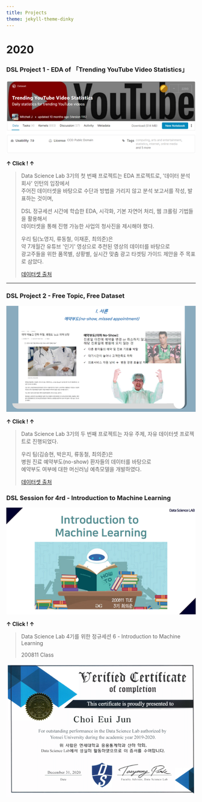 ```yaml
---
title: Projects
theme: jekyll-theme-dinky
---
```


# **2020**

### **DSL Project 1 - EDA of 「Trending YouTube Video Statistics」**

[![YouTube](\assets\img\project\youtube.png "Presentation Link")](https://yonsei-my.sharepoint.com/:p:/g/personal/euijun_choi_o365_yonsei_ac_kr/ESuQPLZBIQdNidqzf2CxHs0BlQYbdKnCMyB4zvkaG2EACw?rtime=A8A6vfLM10g)  

**↑ Click ! ↑**

> Data Science Lab 3기의 첫 번째 프로젝트는 EDA 프로젝트로, '데이터 분석 회사' 인턴의 입장에서  
> 주어진 데이터셋을 바탕으로 수단과 방법을 가리지 않고 분석 보고서를 작성, 발표하는 것이며,  
>
> DSL 정규세션 시간에 학습한 EDA, 시각화, 기본 자연어 처리, 웹 크롤링 기법들을 활용해서<br/>
> 데이터셋을 통해 진행 가능한 사업의 청사진을 제시해야 했다.
>
> 우리 팀(노영지, 류동철, 이재훈, 최의준)은<br/>
> 약 7개월간 유튜브 '인기' 영상으로 추천된 영상의 데이터를 바탕으로  
> 광고주들을 위한 품목별, 상황별, 실시간 맞춤 광고 타겟팅 가이드 제안을 주 목표로 삼았다.   
>
> [데이터셋 출처](https://www.kaggle.com/datasnaek/youtube-new)   

***

### **DSL Project 2 - Free Topic, Free Dataset**

[![No-Show](\assets\img\project\project2.png "Presentation Link")](https://yonsei-my.sharepoint.com/:p:/g/personal/euijun_choi_o365_yonsei_ac_kr/EVAxzqoWt_5JhSt6ra2uk04BIQnktxYRynkMoj-M31BxcQ?e=t2tgIP)  

**↑ Click ! ↑**

> Data Science Lab 3기의 두 번째 프로젝트는 자유 주제, 자유 데이터셋 프로젝트로 진행되었다. 
>
> 우리 팀(김승현, 박은지, 류동철, 최의준)은<br/>병원 진료 예약부도(no-show) 환자들의 데이터를 바탕으로<br/>
> 예약부도 여부에 대한 머신러닝 예측모델을 개발하였다.
>
> [데이터셋 출처](https://www.kaggle.com/joniarroba/noshowappointments)   

### **DSL Session for 4rd - Introduction to Machine Learning**

[![session6](\assets\img\project\session.png "Presentation Link")](https://www.youtube.com/watch?v=u4UQK2z_2jU&feature=emb_logo&ab_channel=YonseiDataScienceLab)  

**↑ Click ! ↑**

> Data Science Lab 4기를 위한 정규세션 6 - Introduction to Machine Learning
>
> 
>
> 200811 Class

![DSL-certificate](\assets\img\project\DSL_certificate.png "Certificate")

